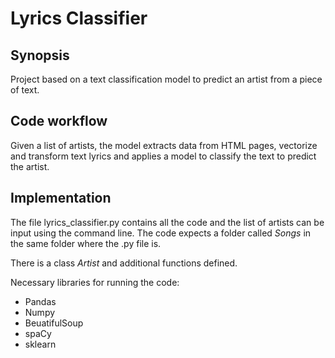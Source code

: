 # Lyrics Classifier

## Synopsis
Project based on a text classification model to predict an artist from a piece of text.

## Code workflow
Given a list of artists, the model extracts data from HTML pages, vectorize and transform text lyrics and applies a model to classify the text to predict the artist.

## Implementation
The file lyrics_classifier.py contains all the code and the list of artists can be input using the command line. The code expects a folder called *Songs* in the same folder where the .py file is. 

There is a class *Artist* and additional functions defined.

Necessary libraries for running the code:
- Pandas
- Numpy
- BeuatifulSoup
- spaCy
- sklearn





